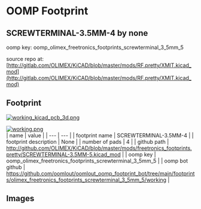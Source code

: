 # OOMP Footprint  
## SCREWTERMINAL-3.5MM-4  by none  
  
oomp key: oomp_olimex_freetronics_footprints_screwterminal_3_5mm_5  
  
source repo at: [http://gitlab.com/OLIMEX/KiCAD/blob/master/mods/RF.pretty/XMIT.kicad_mod](http://gitlab.com/OLIMEX/KiCAD/blob/master/mods/RF.pretty/XMIT.kicad_mod)  
## Footprint  
  
[![working_kicad_pcb_3d.png](working_kicad_pcb_3d_600.png)](working_kicad_pcb_3d.png)  
  
[![working.png](working_600.png)](working.png)  
| name | value | 
| --- | --- | 
| footprint name | SCREWTERMINAL-3.5MM-4 | 
| footprint description | None | 
| number of pads | 4 | 
| github path | http://github.com/OLIMEX/KiCAD/blob/master/mods/freetronics_footprints.pretty/SCREWTERMINAL-3.5MM-5.kicad_mod | 
| oomp key | oomp_olimex_freetronics_footprints_screwterminal_3_5mm_5 | 
| oomp bot github | https://github.com/oomlout/oomlout_oomp_footprint_bot/tree/main/footprints/olimex_freetronics_footprints_screwterminal_3_5mm_5/working | 
## Images  
